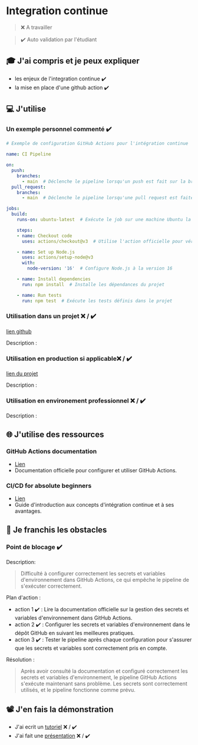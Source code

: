 # Integration continue

> ❌ A travailler

> ✔️ Auto validation par l'étudiant

## 🎓 J'ai compris et je peux expliquer

- les enjeux de l'integration continue ✔️
- la mise en place d'une github action ✔️

## 💻 J'utilise

### Un exemple personnel commenté ✔️

```yml
# Exemple de configuration GitHub Actions pour l'intégration continue

name: CI Pipeline

on:
  push:
    branches:
      - main  # Déclenche le pipeline lorsqu'un push est fait sur la branche 'main'
  pull_request:
    branches:
      - main  # Déclenche le pipeline lorsqu'une pull request est faite vers la branche 'main'

jobs:
  build:
    runs-on: ubuntu-latest  # Exécute le job sur une machine Ubuntu la plus récente

    steps:
    - name: Checkout code
      uses: actions/checkout@v3  # Utilise l'action officielle pour vérifier le code source du dépôt

    - name: Set up Node.js
      uses: actions/setup-node@v3
      with:
        node-version: '16'  # Configure Node.js à la version 16

    - name: Install dependencies
      run: npm install  # Installe les dépendances du projet

    - name: Run tests
      run: npm test  # Exécute les tests définis dans le projet

```

### Utilisation dans un projet ❌ / ✔️

[lien github](...)

Description :

### Utilisation en production si applicable❌ / ✔️

[lien du projet](...)

Description :

### Utilisation en environement professionnel ❌ / ✔️

Description :

## 🌐 J'utilise des ressources

### GitHub Actions documentation

- [Lien](https://docs.github.com/en/actions)
- Documentation officielle pour configurer et utiliser GitHub Actions.

### CI/CD for absolute beginners

- [Lien](https://medium.com/mop-developers/ci-cd-for-absolute-beginners-1dd37715001)
- Guide d'introduction aux concepts d'intégration continue et à ses avantages.

## 🚧 Je franchis les obstacles

### Point de blocage ✔️

Description:
> Difficulté à configurer correctement les secrets et variables d'environnement dans GitHub Actions, ce qui empêche le pipeline de s'exécuter correctement.

Plan d'action : 

- action 1 ✔️ : Lire la documentation officielle sur la gestion des secrets et variables d'environnement dans GitHub Actions.
- action 2 ✔️ : Configurer les secrets et variables d'environnement dans le dépôt GitHub en suivant les meilleures pratiques.
- action 3 ✔️ : Tester le pipeline après chaque configuration pour s'assurer que les secrets et variables sont correctement pris en compte.

Résolution :
> Après avoir consulté la documentation et configuré correctement les secrets et variables d'environnement, le pipeline GitHub Actions s'exécute maintenant sans problème. Les secrets sont correctement utilisés, et le pipeline fonctionne comme prévu.

## 📽️ J'en fais la démonstration

- J'ai ecrit un [tutoriel](...) ❌ / ✔️
- J'ai fait une [présentation](...) ❌ / ✔️

